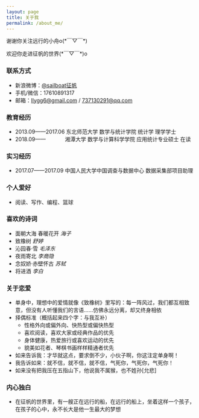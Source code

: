 ```yaml
---
layout: page
title: 关于我
permalink: /about_me/
---
```


<div align='left'>
<p>谢谢你关注远行的小舟o(*￣▽￣*)</p>
<p>欢迎你走进征帆的世界(*￣▽￣*)o</p>
</div>

### 联系方式
* 新浪微博：[@sailboat征帆](https://weibo.com/u/3167301301?refer_flag=1001030102_&is_hot=1)
* 手机/微信：17610891317
* 邮箱：llygg6@gmail.com / 737130291@qq.com

### 教育经历

* 2013.09——2017.06 东北师范大学 数学与统计学院 统计学 理学学士
* 2018.09——&nbsp;&nbsp;&nbsp;&nbsp;&nbsp;&nbsp;&nbsp;&nbsp;&nbsp;&nbsp;&nbsp;&nbsp;&nbsp;湘潭大学 数学与计算科学学院 应用统计专业硕士 在读

### 实习经历

* 2017.07——2017.09 中国人民大学中国调查与数据中心 数据采集部项目助理

### 个人爱好

* 阅读、写作、编程、篮球

### 喜欢的诗词

* 面朝大海 春暖花开 *海子*
* 致橡树 *舒婷*
* 沁园春·雪 *毛泽东*
* 夜雨寄北 *李商隐*
* 念奴娇·赤壁怀古 *苏轼*
* 将进酒 *李白*

### 关于恋爱

* 单身中，理想中的爱情就像《致橡树》里写的：每一阵风过，我们都互相致意，但没有人听懂我们的言语……仿佛永远分离，却又终身相依
* 择偶标准（概括起来四个字：与我互补）
  + 性格外向或偏外向、快热型或偏快热型
  + 喜欢阅读，喜欢大家或经典作品的优先
  + 身体健康，热爱旅行或喜欢运动的优先
  + 貌美如花者、琴棋书画样样精通者优先
* 如来告诉我：才华就这点，要求倒不少，小伙子啊，你这注定单身啊！
* 我告诉如来：就不信，就不信，就不信，气死你，气死你，气死你！
* 如来没有把我压在五指山下，他说我不属猴，也不姓孙[允悲]

### 内心独白

* 在征帆的世界里，有一艘正在远行的船，在远行的船上，坐着这样一个孩子，在孩子的心中，永不长大是他一生最大的梦想